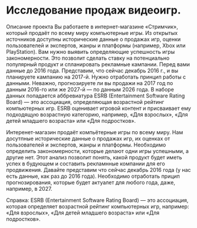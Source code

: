 # Исследование продаж видеоигр.

Описание проекта
Вы работаете в интернет-магазине «Стримчик», который продаёт по всему миру компьютерные игры. Из открытых источников доступны исторические данные о продажах игр, 
оценки пользователей и экспертов, жанры и платформы (например, Xbox или PlayStation). Вам нужно выявить определяющие успешность игры закономерности. Это позволит сделать
ставку на потенциально популярный продукт и спланировать рекламные кампании.
Перед вами данные до 2016 года. Представим, что сейчас декабрь 2016 г., и вы планируете кампанию на 2017-й. Нужно отработать принцип работы с данными. Неважно, 
прогнозируете ли вы продажи на 2017 год по данным 2016-го или же 2027-й — по данным 2026 года.
В наборе данных попадается аббревиатура ESRB (Entertainment Software Rating Board) — это ассоциация, определяющая возрастной рейтинг компьютерных игр. ESRB оценивает 
игровой контент и присваивает ему подходящую возрастную категорию, например, «Для взрослых», «Для детей младшего возраста» или «Для подростков».

Интеренет-магазин продаёт компьётерные игры по всему миру. Нам досутпные исторические данные о продажах игр, их оценках от пользователей и экспертов, жанры и платформы.
Необходимо определить закономерности, которые делают одни игры успешными, а другие нет. Этот анализ позволит понять, какой продукт будет иметь успех в будующем и 
составить рекламнные компании для его продвижения.
Давайте представим что сейчас декабрь 2016 года (у нас есть данные, как раз до 2016 года). Необходимо отработать прицип прогнозирования, которые будет актуалет для любого 
года, даже, например, в 2027. 

Справка:
ESRB (Entertainment Software Rating Board) — это ассоциация, которая определяет возрастной рейтинг компьютерных игр, например: «Для взрослых», «Для детей младшего 
возраста» или «Для подростков».
